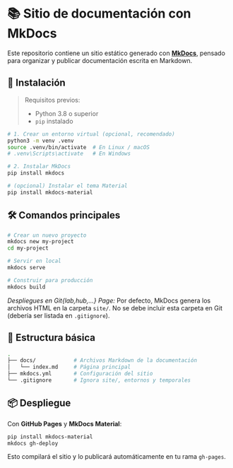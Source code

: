 # 📚 Sitio de documentación con MkDocs

Este repositorio contiene un sitio estático generado con **[MkDocs](https://www.mkdocs.org/)**, pensado para organizar y publicar documentación escrita en Markdown.

## 🚀 Instalación

> Requisitos previos:  
> - Python 3.8 o superior
> - `pip` instalado  

```bash
# 1. Crear un entorno virtual (opcional, recomendado)
python3 -m venv .venv
source .venv/bin/activate  # En Linux / macOS
# .venv\Scripts\activate   # En Windows

# 2. Instalar MkDocs
pip install mkdocs

# (opcional) Instalar el tema Material
pip install mkdocs-material
```

## 🛠️ Comandos principales

```bash
# Crear un nuevo proyecto
mkdocs new my-project
cd my-project

# Servir en local
mkdocs serve

# Construir para producción
mkdocs build
```

_Despliegues en Git{lab,hub,...} Page:_ Por defecto, MkDocs genera los archivos HTML en la carpeta `site/`. No se debe incluir esta carpeta en Git (debería ser listada en `.gitignore`).

## 📂 Estructura básica

```bash
.
├── docs/            # Archivos Markdown de la documentación
│   └── index.md     # Página principal
├── mkdocs.yml       # Configuración del sitio
└── .gitignore       # Ignora site/, entornos y temporales
```

## 📦 Despliegue

Con **GitHub Pages** y **MkDocs Material**:

```bash
pip install mkdocs-material
mkdocs gh-deploy
```

Esto compilará el sitio y lo publicará automáticamente en tu rama `gh-pages`.
